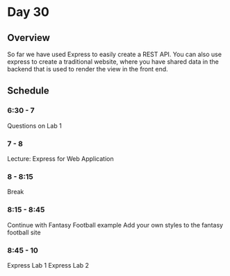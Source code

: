 # Day 30

## Overview

So far we have used Express to easily create a REST API. You can also use express to create a traditional website, where you have shared data in the backend that is used to render the view in the front end.

## Schedule

### 6:30 - 7

Questions on Lab 1

### 7 - 8

Lecture: Express for Web Application

### 8 - 8:15

Break

### 8:15 - 8:45

Continue with Fantasy Football example
Add your own styles to the fantasy football site

### 8:45 - 10 
Express Lab 1 
Express Lab 2

